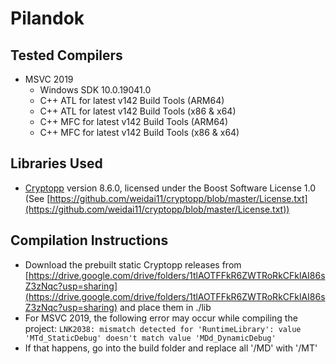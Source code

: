 # Pilandok

## Tested Compilers

- MSVC 2019
  - Windows SDK 10.0.19041.0
  - C++ ATL for latest v142 Build Tools (ARM64)
  - C++ ATL for latest v142 Build Tools (x86 & x64)
  - C++ MFC for latest v142 Build Tools (ARM64)
  - C++ MFC for latest v142 Build Tools (x86 & x64)

## Libraries Used

- [Cryptopp](https://github.com/weidai11/cryptopp) version 8.6.0, licensed under the Boost Software License 1.0 (See [https://github.com/weidai11/cryptopp/blob/master/License.txt](https://github.com/weidai11/cryptopp/blob/master/License.txt))

## Compilation Instructions

- Download the prebuilt static Cryptopp releases from [https://drive.google.com/drive/folders/1tlAOTFFkR6ZWTRoRkCFklAI86sZ3zNqc?usp=sharing](https://drive.google.com/drive/folders/1tlAOTFFkR6ZWTRoRkCFklAI86sZ3zNqc?usp=sharing) and place them in ./lib
- For MSVC 2019, the following error may occur while compiling the project: `LNK2038: mismatch detected for 'RuntimeLibrary': value 'MTd_StaticDebug' doesn't match value 'MDd_DynamicDebug'`
- If that happens, go into the build folder and replace all '/MD' with '/MT'
